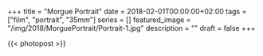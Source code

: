+++
title =  "Morgue Portrait"
date = 2018-02-01T00:00:00+02:00
tags = ["film", "portrait", "35mm"]
series = []
featured_image = "/img/2018/MorguePortrait/Portrait-1.jpg"
description = ""
draft = false
+++

{{< photopost >}}